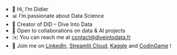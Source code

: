 - 👋 Hi, I’m Didier
- 📊 I’m passionate about Data Science
- 🌊 Creator of DID – Dive Into Data
- 🤝 Open to collaborations on data & AI projects
- ✉️ You can reach me at contact@diveintodata.fr
- 👥 Join me on [LinkedIn](https://www.linkedin.com/in/didier-flamm), [Streamlit Cloud](https://share.streamlit.io/user/didierflamm), [Kaggle](https://www.kaggle.com/passiouk006) and [CodinGame](https://www.codingame.com/profile/0680c8d464293b73480da58f100d27b09375066) !
